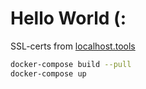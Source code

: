 # Hello World (:

SSL-certs from [localhost.tools](https://localhost.tools)

```bash
docker-compose build --pull
docker-compose up
```
